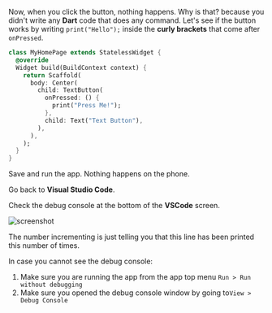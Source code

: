 Now, when you click the button, nothing happens. Why is that? because you didn't write any **Dart** code that does any command. Let's see if the button works by writing `print("Hello");` inside the **curly brackets** that come after `onPressed`.

```dart
class MyHomePage extends StatelessWidget {
  @override
  Widget build(BuildContext context) {
    return Scaffold(
      body: Center(
        child: TextButton(
          onPressed: () {
            print("Press Me!");
          },
          child: Text("Text Button"),
        ),
      ),
    );
  }
}
```

Save and run the app. Nothing happens on the phone.

Go back to **Visual Studio Code**.

Check the debug console at the bottom of the **VSCode** screen.

![screenshot](https://lh5.googleusercontent.com/m5OWIGI3s-a2KkLTOnrvNTu_tiyc7qBxmEkhc_k8gVmMU8QUPcTfdHYgn1olDdSvntn-Kx88POk9GhZPwA14IuHXqqkKKks2muEO9NYJS7DLqKoaqo_J7LJx5tsovIG4vgLMma7p)

The number incrementing is just telling you that this line has been printed this number of times.

In case you cannot see the debug console:

1. Make sure you are running the app from the app top menu `Run > Run without debugging`
2. Make sure you opened the debug console window by going to`View > Debug Console`
